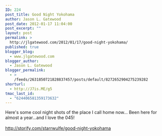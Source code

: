 ```yaml
---
ID: 224
post_title: Good Night Yokohama
author: Jason L. Gatewood
post_date: 2012-01-17 11:04:00
post_excerpt: ""
layout: post
permalink: >
  http://jlgatewood.com/2012/01/17/good-night-yokohama/
published: true
blogger_blog:
  - www.jlgatewood.com
blogger_author:
  - Jason L. Gatewood
blogger_permalink:
  - >
    /feeds/2631850721828837457/posts/default/8272652904275239282
shorturl:
  - http://J7is.ME/g5
tmac_last_id:
  - "624406581359173632"
---
```

Here's some cool night shots of the place I call home now... Been here for almost a year...and I love the 045!<br /><br />http://storify.com/starrwulfe/good-night-yokohama